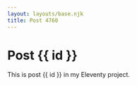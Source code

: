 ```yaml
---
layout: layouts/base.njk
title: Post 4760
---
```


# Post {{ id }}

This is post {{ id }} in my Eleventy project.
